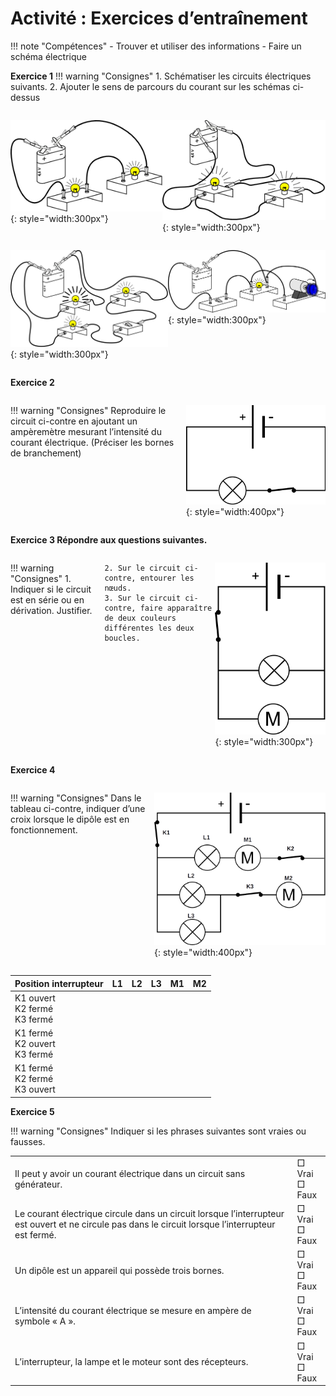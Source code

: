 # Activité : Exercices d’entraînement



!!! note "Compétences"
    - Trouver et utiliser des informations
    - Faire un schéma électrique
    
**Exercice 1** 
!!! warning "Consignes"
	1. Schématiser les circuits électriques suivants. 
	2. Ajouter le sens de parcours du courant sur les schémas ci-dessus

<div markdown style="display: flex; flex-direction:row" > 

![Circuit 1](Pictures/dessincircuit1.png){: style="width:300px"}</td>

![Circuit 2](Pictures/dessinCircuit2.png){: style="width:300px"}

</div>


<div markdown style="display: flex; flex-direction:row" > 

![Circuit 3](Pictures/dessinCircuit3.png){: style="width:300px"}

![Circuit 4](Pictures/dessinCircuit4.png){: style="width:300px"}

</div>



**Exercice 2**

<div markdown style="display: flex; flex-direction:row" > 

!!! warning "Consignes"
	Reproduire le circuit ci-contre en ajoutant un ampèremètre mesurant l’intensité du courant électrique. (Préciser les bornes de branchement)

![](Pictures/schemacircuitExo2.png){: style="width:400px"}


</div>



**Exercice 3 Répondre aux questions suivantes.** 

<div markdown style="display: flex; flex-direction:row" > 


!!! warning "Consignes"
	1. Indiquer si le circuit est en série ou en dérivation. Justifier. 

	2. Sur le circuit ci-contre, entourer les nœuds.
	3. Sur le circuit ci-contre, faire apparaître de deux couleurs différentes les deux boucles.

![](Pictures/schemaCircuitExo3.png){: style="width:300px"}

</div>


**Exercice 4** 

<div markdown style="display: flex; flex-direction:row" > 

!!! warning "Consignes"
	Dans le tableau ci-contre, indiquer d’une croix lorsque le dipôle est en fonctionnement.


![](Pictures/schemaCrcuitExo4.png){: style="width:400px"}

</div>
<table>
<thead>
  <tr>
    <th>Position interrupteur</th>
    <th> L1 		</th>
    <th> L2 		</th>
    <th>L3 		</th>
    <th> M1 		</th>
    <th>M2 	</th>
  </tr>
</thead>
<tbody>
  <tr>
    <td> K1 			ouvert<br>K2 			fermé <br>K3 			fermé  </td>
    <td> 			<br>&nbsp;&nbsp;			 		</td>
    <td> 			<br>&nbsp;&nbsp;			 		</td>
    <td> 			<br>  			</td>
    <td> 			<br>&nbsp;&nbsp;			 		</td>
    <td> 			<br>&nbsp;&nbsp;			 		</td>
  </tr>
  <tr>
    <td> K1 			fermé<br>K2 			ouvert <br>K3 			fermé</td>
    <td> 			<br>&nbsp;&nbsp;			 		</td>
    <td> 			<br>&nbsp;&nbsp;			 		</td>
    <td> 			<br>&nbsp;&nbsp;			 		</td>
    <td> 			<br>&nbsp;&nbsp;			 		</td>
    <td> 			<br>&nbsp;&nbsp;			 		</td>
  </tr>
  <tr>
    <td> K1 			fermé<br>K2 			fermé<br>K3 			ouvert </td>
    <td> 			<br>&nbsp;&nbsp;			 		</td>
    <td> 			<br>&nbsp;&nbsp;			 		</td>
    <td> 			<br>&nbsp;&nbsp;			 		</td>
    <td> 			<br>&nbsp;&nbsp;			 		</td>
    <td> 			<br>&nbsp;&nbsp;			 		</td>
  </tr>
</tbody>
</table>







**Exercice 5**

!!! warning "Consignes"
	Indiquer si les phrases suivantes sont vraies ou fausses.

<table>
<tbody>
  <tr>
    <td>Il peut y avoir un courant électrique dans un circuit sans générateur. </td>
    <td>□ Vrai <br>□ Faux</td>
  </tr>
  <tr>
    <td>Le courant électrique circule dans un circuit lorsque l’interrupteur est ouvert et ne circule pas dans le circuit lorsque l’interrupteur est fermé.</td>
    <td>□   Vrai  			<br>□   Faux</td>
  </tr>
  <tr>
    <td>Un dipôle est un appareil qui possède trois bornes.</td>
    <td>□   Vrai  			<br>□   Faux</td>
  </tr>
  <tr>
    <td> L’intensité du courant électrique se mesure en ampère de symbole « A ». 	</td>
    <td>□   Vrai  			<br>□   Faux</td>
  </tr>
  <tr>
    <td>L’interrupteur, la lampe et le moteur sont des récepteurs.  </td>
    <td> □   Vrai  			<br>□   Faux </td>
  </tr>
</tbody>
</table>
